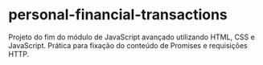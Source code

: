 # personal-financial-transactions
Projeto do fim do módulo de JavaScript avançado utilizando HTML, CSS e JavaScript. Prática para fixação do conteúdo de Promises e requisições HTTP.
